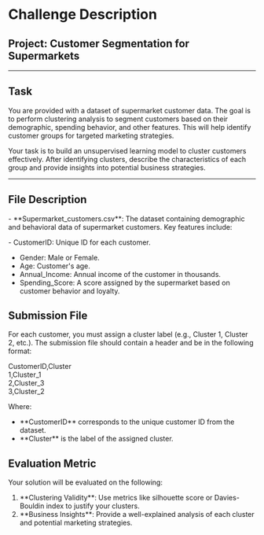 # Challenge Description

## Project: Customer Segmentation for Supermarkets

---

## Task

You are provided with a dataset of supermarket customer data. The goal
is to perform clustering analysis to segment customers based on their
demographic, spending behavior, and other features. This will help
identify customer groups for targeted marketing strategies.

Your task is to build an unsupervised learning model to cluster
customers effectively. After identifying clusters, describe the
characteristics of each group and provide insights into potential
business strategies.

---

## File Description

\- \*\*Supermarket\_customers.csv\*\*: The dataset containing
demographic and behavioral data of supermarket customers. Key features
include:

\- CustomerID: Unique ID for each customer.  
- Gender: Male or Female.  
- Age: Customer's age.  
- Annual\_Income: Annual income of the customer in thousands.  
- Spending\_Score: A score assigned by the supermarket based on customer
behavior and loyalty.

## Submission File

For each customer, you must assign a cluster label (e.g., Cluster 1,
Cluster 2, etc.). The submission file should contain a header and be in
the following format:

CustomerID,Cluster  
1,Cluster\_1  
2,Cluster\_3  
3,Cluster\_2  
  
Where:  
- \*\*CustomerID\*\* corresponds to the unique customer ID from the
dataset.  
- \*\*Cluster\*\* is the label of the assigned cluster.

## Evaluation Metric

Your solution will be evaluated on the following:  
1. \*\*Clustering Validity\*\*: Use metrics like silhouette score or
Davies-Bouldin index to justify your clusters.  
2. \*\*Business Insights\*\*: Provide a well-explained analysis of each
cluster and potential marketing strategies.

